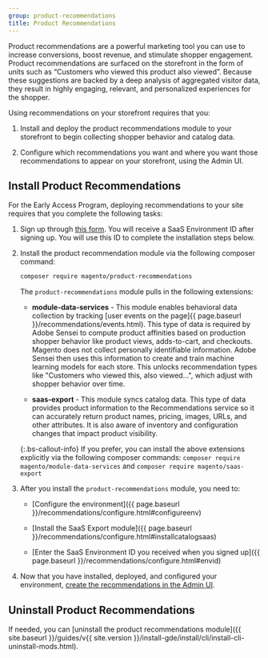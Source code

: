 ```yaml
---
group: product-recommendations
title: Product Recommendations
---
```


Product recommendations are a powerful marketing tool you can use to increase conversions, boost revenue, and stimulate shopper engagement. Product recommendations are surfaced on the storefront in the form of units such as “Customers who viewed this product also viewed”. Because these suggestions are backed by a deep analysis of aggregated visitor data, they result in highly engaging, relevant, and personalized experiences for the shopper.

Using recommendations on your storefront requires that you:

1. Install and deploy the product recommendations module to your storefront to begin collecting shopper behavior and catalog data.

1. Configure which recommendations you want and where you want those recommendations to appear on your storefront, using the Admin UI.

## Install Product Recommendations

For the Early Access Program, deploying recommendations to your site requires that you complete the following tasks:

1. Sign up through [this form](https://forms.gle/VE9VSSj9TMUTJ41u6). You will receive a SaaS Environment ID after signing up. You will use this ID to complete the installation steps below.

1. Install the product recommendation module via the following composer command:

   ```bash
   composer require magento/product-recommendations
   ```

   The `product-recommendations` module pulls in the following extensions:

   * **module-data-services** - This module enables behavioral data collection by tracking [user events on the page]{{ page.baseurl }}/recommendations/events.html). This type of data is required by Adobe Sensei to compute product affinities based on production shopper behavior like product views, adds-to-cart, and checkouts. Magento does not collect personally identifiable information. Adobe Sensei then uses this information to create and train machine learning models for each store. This unlocks recommendation types like "Customers who viewed this, also viewed...", which adjust with shopper behavior over time.

   * **saas-export** - This module syncs catalog data. This type of data provides product information to the Recommendations service so it can accurately return product names, pricing, images, URLs, and other attributes. It is also aware of inventory and configuration changes that impact product visibility.

   {:.bs-callout-info}
   If you prefer, you can install the above extensions explicitly via the following composer commands: `composer require magento/module-data-services` and `composer require magento/saas-export`

1. After you install the `product-recommendations` module, you need to:

   * [Configure the environment]({{ page.baseurl }}/recommendations/configure.html#configureenv)

   * [Install the SaaS Export module]({{ page.baseurl }}/recommendations/configure.html#installcatalogsaas)

   * [Enter the SaaS Environment ID you received when you signed up]({{ page.baseurl }}/recommendations/configure.html#envid)

1. Now that you have installed, deployed, and configured your environment, [create the recommendations in the Admin UI](https://docs.magento.com/m2/ee/user_guide/marketing/create-new-rec.html).

## Uninstall Product Recommendations

If needed, you can [uninstall the product recommendations module]({{ site.baseurl }}/guides/v{{ site.version }}/install-gde/install/cli/install-cli-uninstall-mods.html).
